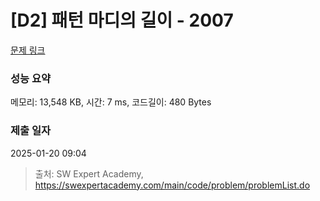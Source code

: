# [D2] 패턴 마디의 길이 - 2007 

[문제 링크](https://swexpertacademy.com/main/code/problem/problemDetail.do?contestProbId=AV5P1kNKAl8DFAUq) 

### 성능 요약

메모리: 13,548 KB, 시간: 7 ms, 코드길이: 480 Bytes

### 제출 일자

2025-01-20 09:04



> 출처: SW Expert Academy, https://swexpertacademy.com/main/code/problem/problemList.do